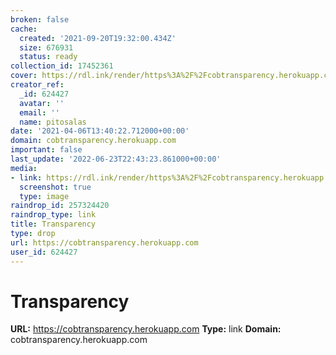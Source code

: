 ```yaml
---
broken: false
cache:
  created: '2021-09-20T19:32:00.434Z'
  size: 676931
  status: ready
collection_id: 17452361
cover: https://rdl.ink/render/https%3A%2F%2Fcobtransparency.herokuapp.com
creator_ref:
  _id: 624427
  avatar: ''
  email: ''
  name: pitosalas
date: '2021-04-06T13:40:22.712000+00:00'
domain: cobtransparency.herokuapp.com
important: false
last_update: '2022-06-23T22:43:23.861000+00:00'
media:
- link: https://rdl.ink/render/https%3A%2F%2Fcobtransparency.herokuapp.com
  screenshot: true
  type: image
raindrop_id: 257324420
raindrop_type: link
title: Transparency
type: drop
url: https://cobtransparency.herokuapp.com
user_id: 624427
---
```


# Transparency

**URL:** https://cobtransparency.herokuapp.com
**Type:** link
**Domain:** cobtransparency.herokuapp.com
